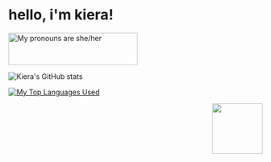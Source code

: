 <h1>hello, i'm kiera!</h1>
<a>
  <img src="https://pronouns.vercel.app/she/her?gradient=earthly" width="256" height="64" alt="My pronouns are she/her">
</a>

![Kiera's GitHub stats](https://github-readme-stats.vercel.app/api?username=kierawr&theme=onedark&show_icons=true)


[![My Top Languages Used](https://github-readme-stats.vercel.app/api/top-langs/?username=kierawr&theme=onedark)](https://github.com/kierawr/github-readme-stats)

<img src="https://media2.giphy.com/media/y93slPbDMdeXJQONHa/giphy.gif" width="100" align="right">
